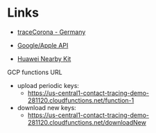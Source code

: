 # Links

- [traceCorona - Germany](https://tracecorona.net/)

- [Google/Apple API](https://www.google.com/covid19/exposurenotifications/)

- [Huawei Nearby Kit](https://developer.huawei.com/consumer/en/doc/development/HMS-Guides/nearby-service-introduction)

  

GCP functions URL

- upload periodic keys:
  - https://us-central1-contact-tracing-demo-281120.cloudfunctions.net/function-1
- download new keys:
  - https://us-central1-contact-tracing-demo-281120.cloudfunctions.net/downloadNew